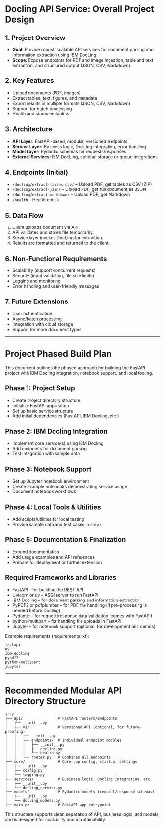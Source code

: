 # Docling API Service: Overall Project Design

## 1. Project Overview
- **Goal:** Provide robust, scalable API services for document parsing and information extraction using IBM DocLing.
- **Scope:** Expose endpoints for PDF and image ingestion, table and text extraction, and structured output (JSON, CSV, Markdown).

## 2. Key Features
- Upload documents (PDF, images)
- Extract tables, text, figures, and metadata
- Export results in multiple formats (JSON, CSV, Markdown)
- Support for batch processing
- Health and status endpoints

## 3. Architecture
- **API Layer:** FastAPI-based, modular, versioned endpoints
- **Service Layer:** Business logic, DocLing integration, error handling
- **Model Layer:** Pydantic schemas for requests/responses
- **External Services:** IBM DocLing, optional storage or queue integrations

## 4. Endpoints (Initial)
- `/docling/extract-tables-csv/` – Upload PDF, get tables as CSV (ZIP)
- `/docling/extract-json/` – Upload PDF, get full document as JSON
- `/docling/extract-markdown/` – Upload PDF, get Markdown
- `/health` – Health check

## 5. Data Flow
1. Client uploads document via API.
2. API validates and stores file temporarily.
3. Service layer invokes DocLing for extraction.
4. Results are formatted and returned to the client.

## 6. Non-Functional Requirements
- Scalability (support concurrent requests)
- Security (input validation, file size limits)
- Logging and monitoring
- Error handling and user-friendly messages

## 7. Future Extensions
- User authentication
- Async/batch processing
- Integration with cloud storage
- Support for more document types

---

# Project Phased Build Plan

This document outlines the phased approach for building the FastAPI project with IBM Docling integration, notebook support, and local tooling.

## Phase 1: Project Setup
- Create project directory structure
- Initialize FastAPI application
- Set up basic service structure
- Add initial dependencies (FastAPI, IBM Docling, etc.)

## Phase 2: IBM Docling Integration
- Implement core service(s) using IBM Docling
- Add endpoints for document parsing
- Test integration with sample data

## Phase 3: Notebook Support
- Set up Jupyter notebook environment
- Create example notebooks demonstrating service usage
- Document notebook workflows

## Phase 4: Local Tools & Utilities
- Add scripts/utilities for local testing
- Provide sample data and test cases in `data/`

## Phase 5: Documentation & Finalization
- Expand documentation
- Add usage examples and API references
- Prepare for deployment or further extension

## Required Frameworks and Libraries

- FastAPI – for building the REST API
- Uvicorn or uv – ASGI server to run FastAPI
- IBM Docling – for document parsing and information extraction
- PyPDF2 or pdfplumber – for PDF file handling (if pre-processing is needed before Docling)
- Pydantic – for request/response data validation (comes with FastAPI)
- python-multipart – for handling file uploads in FastAPI
- Jupyter – for notebook support (optional, for development and demos)

Example requirements (requirements.txt):

```
fastapi
uv
ibm-docling
pypdf2
python-multipart
jupyter
```

---

# Recommended Modular API Directory Structure

```
src/
├── api/                # FastAPI routers/endpoints
│   ├── __init__.py
│   ├── v1/             # Versioned API (optional, for future-proofing)
│   │   ├── __init__.py
│   │   ├── endpoints/  # Individual endpoint modules
│   │   │   ├── __init__.py
│   │   │   ├── docling.py
│   │   │   └── health.py
│   │   └── router.py   # Combines all endpoints
├── core/               # Core app config, startup, settings
│   ├── __init__.py
│   ├── config.py
│   └── logging.py
├── services/           # Business logic, Docling integration, etc.
│   ├── __init__.py
│   └── docling_service.py
├── models/             # Pydantic models (request/response schemas)
│   ├── __init__.py
│   └── docling_models.py
├── main.py             # FastAPI app entrypoint
```

This structure supports clean separation of API, business logic, and models, and is designed for scalability and maintainability.
